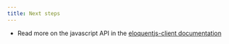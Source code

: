 ```yaml
---
title: Next steps
---
```


* Read more on the javascript API in the [eloquentjs-client documentation](client/)

